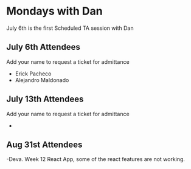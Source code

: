 # Mondays with Dan

July 6th is the first Scheduled TA session with Dan

## July 6th Attendees

Add your name to request a ticket for admittance

 - Erick Pacheco
 - Alejandro Maldonado

 ## July 13th Attendees

Add your name to request a ticket for admittance

 -
 ## Aug 31st Attendees
 
 -Deva.
 Week 12 React App, some of the react features are not working.
 